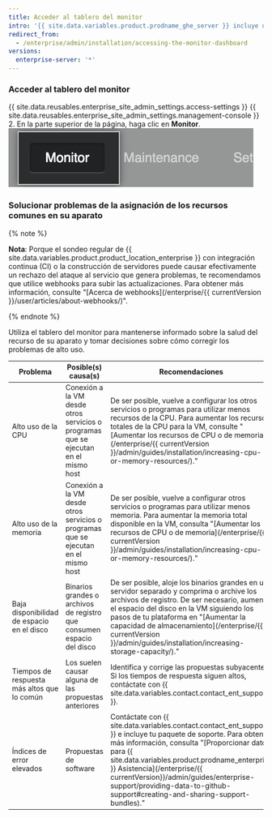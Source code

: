 ```yaml
---
title: Acceder al tablero del monitor
intro: '{{ site.data.variables.product.prodname_ghe_server }} incluye un tablero de monitoreo en la web que muestra los datos históricos sobre tu aparato {{ site.data.variables.product.prodname_ghe_server }}, como la CPU y el uso del almacenamiento, los tiempos de respuesta de la aplicación y de la autenticación y la salud general del sistema.'
redirect_from:
  - /enterprise/admin/installation/accessing-the-monitor-dashboard
versions:
  enterprise-server: '*'
---
```


### Acceder al tablero del monitor

{{ site.data.reusables.enterprise_site_admin_settings.access-settings }}
{{ site.data.reusables.enterprise_site_admin_settings.management-console }}
2. En la parte superior de la página, haga clic en **Monitor**. ![Enlace al Tablero del monitor](/assets/images/enterprise/management-console/monitor-dash-link.png)

### Solucionar problemas de la asignación de los recursos comunes en su aparato

{% note %}

**Nota**: Porque el sondeo regular de {{ site.data.variables.product.product_location_enterprise }} con integración continua (CI) o la construcción de servidores puede causar efectivamente un rechazo del ataque al servicio que genera problemas, te recomendamos que utilice webhooks para subir las actualizaciones. Para obtener más información, consulte "[Acerca de webhooks](/enterprise/{{ currentVersion }}/user/articles/about-webhooks/)".

{% endnote %}

Utiliza el tablero del monitor para mantenerse informado sobre la salud del recurso de su aparato y tomar decisiones sobre cómo corregir los problemas de alto uso.

| Problema                                    | Posible(s) causa(s)                                                                 | Recomendaciones                                                                                                                                                                                                                                                                                                                                                                   |
| ------------------------------------------- | ----------------------------------------------------------------------------------- | --------------------------------------------------------------------------------------------------------------------------------------------------------------------------------------------------------------------------------------------------------------------------------------------------------------------------------------------------------------------------------- |
| Alto uso de la CPU                          | Conexión a la VM desde otros servicios o programas que se ejecutan en el mismo host | De ser posible, vuelve a configurar los otros servicios o programas para utilizar menos recursos de la CPU. Para aumentar los recursos totales de la CPU para la VM, consulte "[Aumentar los recursos de CPU o de memoria](/enterprise/{{ currentVersion }}/admin/guides/installation/increasing-cpu-or-memory-resources/)."                                                        |
| Alto uso de la memoria                      | Conexión a la VM desde otros servicios o programas que se ejecutan en el mismo host | De ser posible, vuelve a configurar otros servicios o programas para utilizar menos memoria. Para aumentar la memoria total disponible en la VM, consulta "[Aumentar los recursos de CPU o de memoria](/enterprise/{{ currentVersion }}/admin/guides/installation/increasing-cpu-or-memory-resources/)."                                                                            |
| Baja disponibilidad de espacio en el disco  | Binarios grandes o archivos de registro que consumen espacio del disco              | De ser posible, aloje los binarios grandes en un servidor separado y comprima o archive los archivos de registro. De ser necesario, aumenta el espacio del disco en la VM siguiendo los pasos de tu plataforma en "[Aumentar la capacidad de almacenamiento](/enterprise/{{ currentVersion }}/admin/guides/installation/increasing-storage-capacity/)."                             |
| Tiempos de respuesta más altos que lo común | Los suelen causar alguna de las propuestas anteriores                               | Identifica y corrige las propuestas subyacentes. Si los tiempos de respuesta siguen altos, contáctate con {{ site.data.variables.contact.contact_ent_support }}.                                                                                                                                                                                                                |
| Índices de error elevados                   | Propuestas de software                                                              | Contáctate con {{ site.data.variables.contact.contact_ent_support }} e incluye tu paquete de soporte. Para obtener más información, consulta "[Proporcionar datos para {{ site.data.variables.product.prodname_enterprise }} Asistencia](/enterprise/{{ currentVersion}}/admin/guides/enterprise-support/providing-data-to-github-support#creating-and-sharing-support-bundles)." |
